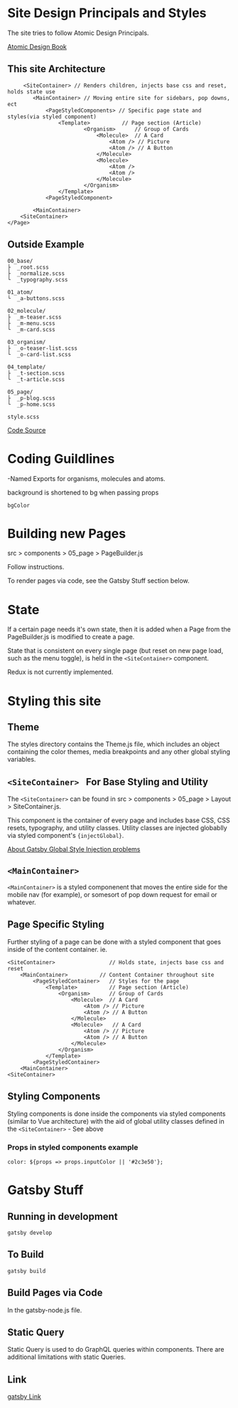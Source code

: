 # Site Design Principals and Styles

The site tries to follow Atomic Design Principals.

[Atomic Design Book](http://atomicdesign.bradfrost.com/table-of-contents/)

## This site Architecture
```                      
     <SiteContainer> // Renders children, injects base css and reset, holds state use
        <MainContainer> // Moving entire site for sidebars, pop downs, ect
            <PageStyledComponents> // Specific page state and styles(via styled component)
                <Template>          // Page section (Article)
                        <Organism>      // Group of Cards
                            <Molecule>  // A Card
                                <Atom /> // Picture
                                <Atom /> // A Button
                            </Molecule>
                            <Molecule>   
                                <Atom /> 
                                <Atom /> 
                            </Molecule>
                        </Organism>
                </Template>
            <PageStyledComponent>
        
        <MainContainer>
    <SiteContainer> 
</Page>
```


## Outside Example

```
00_base/
├  _root.scss
├  _normalize.scss
└  _typography.scss

01_atom/
└  _a-buttons.scss

02_molecule/
├  _m-teaser.scss
├  _m-menu.scss
└  _m-card.scss

03_organism/
├  _o-teaser-list.scss
└  _o-card-list.scss

04_template/
├  _t-section.scss
└  _t-article.scss

05_page/
├  _p-blog.scss
└  _p-home.scss

style.scss
```
[Code Source](https://www.lullabot.com/articles/bem-atomic-design-a-css-architecture-worth-loving)

# Coding Guildlines
-Named Exports for organisms, molecules and atoms.

background is shortened to bg when passing props
```
bgColor
```

# Building new Pages 

src > components > 05_page > PageBuilder.js 

Follow instructions.

To render pages via code, see the Gatsby Stuff section below.

# State
If a certain page needs it's own state, then it is added when a Page from the PageBuilder.js is modified to create a page.

State that is consistent on every single page (but reset on new page load, such as the menu toggle), is held in the `<SiteContainer>` component.

Redux is not currently implemented. 

# Styling this site
## Theme
The styles directory contains the Theme.js file, which includes an object containing the color themes, media breakpoints and any other global styling variables.

## `<SiteContainer> ` For Base Styling and Utility
The `<SiteContainer>` can be found in src > components > 05_page > Layout > SiteContainer.js.

This component is the container of every page and includes base CSS, CSS resets, typography, and utility classes. Utility classes are injected globablly via styled component's `{injectGlobal}`.

[About Gatsby Global Style Injection problems](https://github.com/gatsbyjs/gatsby/issues/7413)

## `<MainContainer>`
`<MainContainer>` is a styled componenent that moves the entire side for the mobile nav (for example), or somesort of pop down request for email or whatever.

## Page Specific Styling

Further styling of a page can be done with a styled component that goes inside of the content container. ie. 
```
<SiteContainer>                 // Holds state, injects base css and reset
    <MainContainer>          // Content Container throughout site
        <PageStyledContainer>   // Styles for the page
            <Template>          // Page section (Article)
                <Organism>      // Group of Cards
                    <Molecule>  // A Card
                        <Atom /> // Picture
                        <Atom /> // A Button
                    </Molecule>
                    <Molecule>   // A Card
                        <Atom /> // Picture
                        <Atom /> // A Button
                    </Molecule>
                </Organism>
            </Template>
        <PageStyledContainer>
    <MainContainer>
<SiteContainer> 
```

## Styling Components 
Styling components is done inside the components via styled components (similar to Vue architecture) with the aid of global utility classes defined in the `<SiteContainer>` - See above

### Props in styled components example 

```
color: ${props => props.inputColor || '#2c3e50'};
```


# Gatsby Stuff 

## Running in development
`gatsby develop`

## To Build
`gatsby build`

## Build Pages via Code 

In the gatsby-node.js file.

## Static Query 
Static Query is used to do GraphQL queries within components. There are additional limitations with static Queries.

## Link 
[gatsby Link](https://www.gatsbyjs.org/docs/gatsby-link/)

